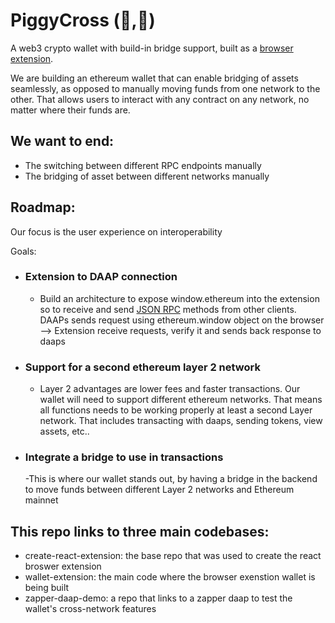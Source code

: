# PiggyCross (🐷,🐷)

A web3 crypto wallet with build-in bridge support, built as a [browser extension](https://developer.mozilla.org/en-US/docs/Mozilla/Add-ons/WebExtensions/Anatomy_of_a_WebExtension).

We are building an ethereum wallet that can enable bridging of assets seamlessly, as opposed to manually moving funds from one network to the other. That allows users to interact with any contract on any network, no matter where their funds are. 

## We want to end: 

- The switching between different RPC endpoints manually
- The bridging of asset between different networks manually

## Roadmap: 

Our focus is the user experience on interoperability

Goals:
- ### Extension to DAAP connection
    - Build an architecture to expose window.ethereum into the extension so to receive and send [JSON RPC](https://ethereum.org/en/developers/docs/apis/json-rpc/) methods from other clients. DAAPs sends request using ethereum.window object on the browser —> Extension receive requests, verify it and sends back response to daaps

- ### Support for a second ethereum layer 2 network
    - Layer 2 advantages are lower fees and faster transactions. Our wallet will need to support different ethereum networks. That means all functions needs to be working properly at least a second Layer network. That includes transacting with daaps, sending tokens, view assets, etc..
- ### Integrate a bridge to use in transactions
    -This is where our wallet stands out, by having a bridge in the backend to move funds between different Layer 2 networks and Ethereum mainnet


## This repo links to three main codebases:

- create-react-extension: the base repo that was used to create the react broswer extension
- wallet-extension: the main code where the browser exenstion wallet is being built
- zapper-daap-demo: a repo that links to a zapper daap to test the wallet's cross-network features

